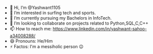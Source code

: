 - 👋 Hi, I’m @Yashwant1105
- 👀 I’m interested in surfing tech and sports.
- 🌱 I’m currently pursuing my Bachelors in InfoTech.
- 💞️ I’m looking to collaborate on projects related to Python,SQL,C,C++
- 📫 How to reach me: https://www.linkedin.com/in/yashwant-sahoo-a34008288/
- 😄 Pronouns: He/Him
- ⚡ Factos: I'm a messiholic person 😉

<!---
Yashwant1105/Yashwant1105 is a ✨ special ✨ repository because its `README.md` (this file) appears on your GitHub profile.
You can click the Preview link to take a look at your changes.
--->
